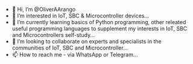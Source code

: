 - 👋 Hi, I’m @OliverAArango
- 👀 I’m interested in IoT, SBC & Microcontroller devices...
- 🌱 I’m currently learning basics of Python programming, other releated useful programming languages to supplement my interests in IoT, SBC and Microcontrollers self-study...
- 💞️ I’m looking to collaborate on experts and specialists in the communities of IoT, SBC and Microcontroller...
- 📫 How to reach me - via WhatsApp or Telegram...

<!---
OliverAArango/OliverAArango is a ✨ special ✨ repository because its `README.md` (this file) appears on your GitHub profile.
You can click the Preview link to take a look at your changes.
--->
